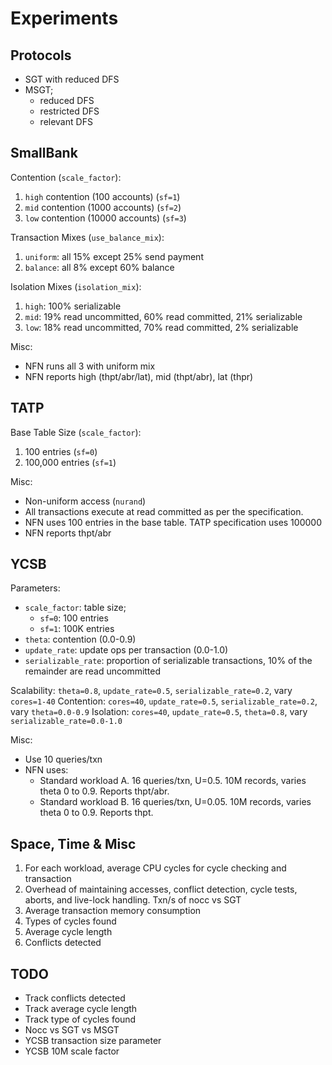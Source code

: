 # Experiments 

## Protocols 

- SGT with reduced DFS
- MSGT;
    - reduced DFS
    - restricted DFS
    - relevant DFS

## SmallBank 

Contention (`scale_factor`):
1. `high` contention (100 accounts) (`sf=1`)
2. `mid` contention (1000 accounts) (`sf=2`)
3. `low` contention (10000 accounts) (`sf=3`)

Transaction Mixes (`use_balance_mix`):
1. `uniform`: all 15% except 25% send payment 
2. `balance`: all 8% except 60% balance 

Isolation Mixes (`isolation_mix`):
1. `high`: 100% serializable 
2. `mid`: 19% read uncommitted, 60% read committed, 21% serializable
3. `low`: 18% read uncommitted, 70% read committed, 2% serializable

Misc:
- NFN runs all 3 with uniform mix
- NFN reports high (thpt/abr/lat), mid (thpt/abr), lat (thpr)

## TATP 

Base Table Size (`scale_factor`):
1. 100 entries (`sf=0`)
2. 100,000 entries  (`sf=1`)

Misc:
- Non-uniform access (`nurand`)
- All transactions execute at read committed as per the specification.
- NFN uses 100 entries in the base table. TATP specification uses 100000 
- NFN reports thpt/abr

## YCSB 

Parameters:
- `scale_factor`: table size;
    - `sf=0`: 100 entries
    - `sf=1`: 100K entries 
- `theta`: contention (0.0-0.9)
- `update_rate`: update ops per transaction (0.0-1.0)
- `serializable_rate`: proportion of serializable transactions, 10% of the remainder are read uncommitted

Scalability: `theta=0.8`, `update_rate=0.5`, `serializable_rate=0.2`, vary `cores=1-40`
Contention: `cores=40`, `update_rate=0.5`, `serializable_rate=0.2`, vary `theta=0.0-0.9`
Isolation: `cores=40`, `update_rate=0.5`, `theta=0.8`, vary `serializable_rate=0.0-1.0`


Misc:
- Use 10 queries/txn
- NFN uses:
    - Standard workload A. 16 queries/txn, U=0.5. 10M records, varies theta 0 to 0.9. Reports thpt/abr.
    - Standard workload B. 16 queries/txn, U=0.05. 10M records, varies theta 0 to 0.9. Reports thpt.

## Space, Time & Misc

1. For each workload, average CPU cycles for cycle checking and transaction
2. Overhead of maintaining accesses, conflict detection, cycle tests, aborts, and live-lock handling. Txn/s of nocc vs SGT
3. Average transaction memory consumption
4. Types of cycles found 
5. Average cycle length
6. Conflicts detected 

## TODO 
- Track conflicts detected 
- Track average cycle length 
- Track type of cycles found 
- Nocc vs SGT vs MSGT
- YCSB transaction size parameter 
- YCSB 10M scale factor 
